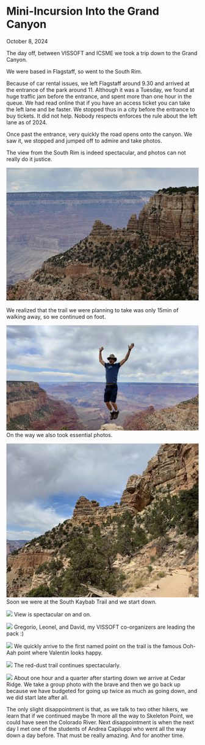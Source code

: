 # Mini-Incursion Into the Grand Canyon

October 8, 2024


The day off, between VISSOFT and ICSME we took a trip down to the Grand Canyon. 

We were based in Flagstaff, so went to the South Rim. 

Because of car rental issues, we left Flagstaff around 9.30 and arrived at the entrance of the park around 11. Although it was a Tuesday, we found at huge traffic jam before the entrance, and spent more than one hour in the queue. We had read online that if you have an access ticket you can take the left lane and be faster. We stopped thus in a city before the entrance to buy tickets. It did not help. Nobody respects enforces the rule about the left lane as of 2024. 

Once past the entrance, very quickly the road opens onto the canyon. We saw it, we stopped and jumped off to admire and take photos. 

The view from the South Rim is indeed spectacular, and photos can not really do it justice. 

![](attachments/gc-from-the-rim.jpg)

We realized that the trail we were planning to take was only 15min of walking away, so we continued on foot. 


![](attachments/jump-over-gc.jpeg)
On the way we also took essential photos. 


![](attachments/on-sk-trail.jpg)
Soon we were at the South Kaybab Trail and we start down. 


![](attachments/sk-trail-2.jpg)
View is spectacular on and on.



![](attachments/oragnizers-leading.jpg)
Gregorio, Leonel, and David, my VISSOFT co-organizers are leading the pack :)



![](attachments/valentin-at-ooh-ah.jpeg)
We quickly arrive to the first named point on the trail is the famous Ooh-Aah point where Valentin looks happy. 




![](attachments/red-dust-trail.jpg)
The red-dust trail continues spectacularly.




![](attachments/DSC01473.jpg)
About one hour and a quarter after starting down we arrive at Cedar Ridge. We take a group photo with the brave and then we go back up because we have budgeted for going up twice as much as going down, and we did start late after all. 


The only slight disappointment is that, as we talk to two other hikers, we learn that if we continued maybe 1h more all the way to Skeleton Point, we could have seen the Colorado River. Next disappointment is when the next day I met one of the students of Andrea Capiluppi who went all the way down a day before. That must be really amazing. And for another time.  
